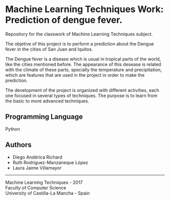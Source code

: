 # Machine Learning Techniques Work: Prediction of dengue fever.
Repository for the classwork of Machine Learning Techniques subject.

The objetive of this project is to perform a prediction about the Dengue fever in the cities of San Juan and Iquitos.

The Dengue fever is a disease which is usual in tropical parts of the world, like the cities mentioned before. The appearance of this desease is related with the climate of these parts, specially the temperature and precipitation, which are features that are used in the project in order to make the prediction.

The development of the project is organized with different activities, each one focused in several types of techniques. The purpose is to learn from the basic to more advanced techniques.

## Programming Language
Python


## Authors
* Diego Andérica Richard
* Ruth Rodríguez-Manzaneque López
* Laura Jaime Villamayor

-----------------------------

Machine Learning Techniques - 2017 <br>
Faculty of Computer Science <br>
University of Castilla-La Mancha - Spain
